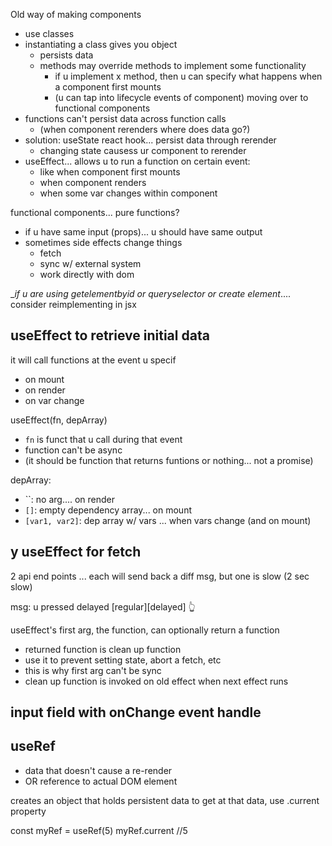 Old way of making components
* use classes
* instantiating a class gives you object
    * persists data
    * methods may override methods to implement some functionality
        * if u implement x method, then u can specify what happens when a component first mounts
        * (u can tap into lifecycle events of component)
moving over to functional components
* functions can't persist data across function calls
    * (when component rerenders where does data go?)
* solution: useState react hook... persist data through rerender
    * changing state causess ur component to rerender
* useEffect... allows u to run a function on certain event:
    * like when component first mounts
    * when component renders
    * when some var changes within component

functional components... pure functions?
* if u have same input (props)... u should have same output
* sometimes side effects change things
    * fetch 
    * sync w/ external system
    * work directly with dom

__if u are using getelementbyid or queryselector or create element_.... consider reimplementing in jsx

## useEffect to retrieve initial data
it will call functions at the event u specif
* on mount
* on render
* on var change

useEffect(fn, depArray)

* `fn` is funct that u call during that event
* function can't be async
* (it should be function that returns funtions or nothing... not a promise)

depArray:
* ``: no arg.... on render
* `[]`: empty dependency array... on mount
* `[var1, var2]`: dep array w/ vars ... when vars change (and on mount)


## y useEffect for fetch

2 api end points ... each will send back a diff msg, but one is slow (2 sec slow)

msg: u pressed delayed 
[regular][delayed]
            👆

useEffect's first arg, the function, can optionally return a function
* returned function is clean up function
* use it to prevent setting state, abort a fetch, etc
* this is why first arg can't be sync
* clean up function is invoked on old effect when next effect runs

## input field with onChange event handle

## useRef
* data that doesn't cause a re-render
* OR reference to actual DOM element

creates an object that holds persistent data
to get at that data, use .current property

const myRef = useRef(5)
myRef.current //5